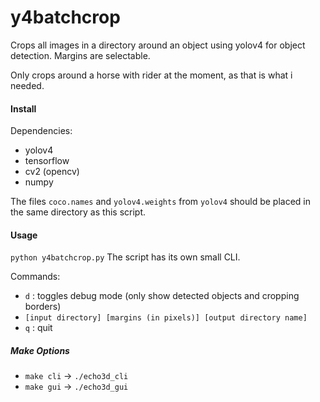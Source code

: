 # y4batchcrop
Crops all images in a directory  around an object using yolov4 for object detection.
Margins are selectable.

Only crops around a horse with rider at the moment, as that is what i needed.

#### Install
Dependencies:
- yolov4
- tensorflow
- cv2 (opencv)
- numpy

The files `coco.names` and `yolov4.weights` from `yolov4` should be placed in the same directory as this script.

#### Usage
`python y4batchcrop.py` 
The script has its own small CLI.

Commands:
- `d` : toggles debug mode (only show detected objects and cropping borders)
- `[input directory] [margins (in pixels)] [output directory name]`
- `q` : quit

##### Make Options
- `make cli` -> `./echo3d_cli`
- `make gui` -> `./echo3d_gui`
